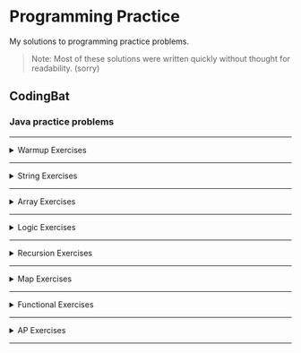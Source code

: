 # Programming Practice

My solutions to programming practice problems.
> Note: Most of these solutions were written quickly without thought for readability. (sorry)

## CodingBat

### **Java practice problems**

***

<details>
<summary>Warmup Exercises</summary>

- [Warmup-1](https://github.com/liampuk/code-practice/tree/master/codingbat/warmup-1) - Simple warmup problems

- [Warmup-2](https://github.com/liampuk/code-practice/tree/master/codingbat/warmup-2) - Medium warmup (string/array loops)
</details>

***

<details>
<summary>String Exercises</summary>

- [String-1](https://github.com/liampuk/code-practice/tree/master/codingbat/string-1) - Basic string problems (no loops)

- [String-2](https://github.com/liampuk/code-practice/tree/master/codingbat/string-2) - Medium String problems (1 loop)

- [String-3](https://github.com/liampuk/code-practice/tree/master/codingbat/string-3) - Harder String problems (2 loops)
</details>

***

<details>
<summary>Array Exercises</summary>

- [Array-1](https://github.com/liampuk/code-practice/tree/master/codingbat/array-1) - Basic array problems (no loops)

- [Array-2](https://github.com/liampuk/code-practice/tree/master/codingbat/array-2) - Medium array problems (1 loop)

- [Array-3](https://github.com/liampuk/code-practice/tree/master/codingbat/array-3) - Harder array problems (2 loops, complex logic) *unfinished
</details>

***

<details>
<summary>Logic Exercises</summary>

- [Logic-1](https://github.com/liampuk/code-practice/tree/master/codingbat/logic-1) - Basic boolean logic puzzles

- [Logic-2](https://github.com/liampuk/code-practice/tree/master/codingbat/logic-2) - Medium boolean logic puzzles
</details>

***

<details>
<summary>Recursion Exercises</summary>

- [Recursion-1](https://github.com/liampuk/code-practice/tree/master/codingbat/recursion-1) - Basic recursion problems _*unfinished_

- [Recursion-2](https://github.com/liampuk/code-practice/tree/master/codingbat/recursion-2) - Harder recursion problems _*unfinished_
</details>

***

<details>
<summary>Map Exercises</summary>

- [Map-1](https://github.com/liampuk/code-practice/tree/master/codingbat/map-1) - Basic Map get()/put() (no loops) _*unfinished_

- [Map-2](https://github.com/liampuk/code-practice/tree/master/codingbat/map-2) - Maps with bulk data and loops _*unfinished_
</details>

***

<details>
<summary>Functional Exercises</summary>

- [Functional-1](https://github.com/liampuk/code-practice/tree/master/codingbat/functional-1) - Functional mapping operations on lists with lambdas _*unfinished_

- [Functional-2](https://github.com/liampuk/code-practice/tree/master/codingbat/functional-2) - Functional filtering and mapping operations on lists with lambdas _*unfinished_
</details>

***

<details>
<summary>AP Exercises</summary>

- [AP-1](https://github.com/liampuk/code-practice/tree/master/codingbat/ap-1) - AP CS medium problems _*unfinished_
</details>

***